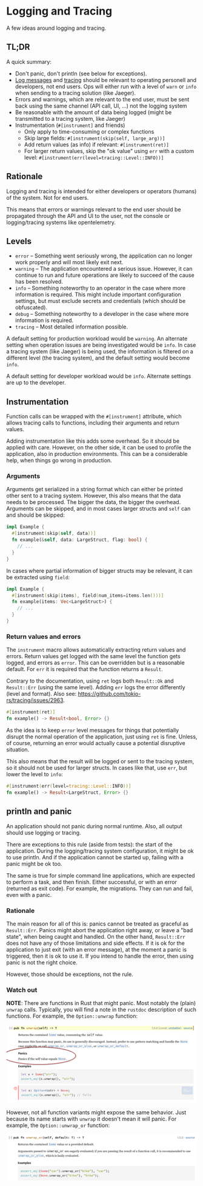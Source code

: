 # Logging and Tracing

A few ideas around logging and tracing.

## TL;DR

A quick summary:

* Don't panic, don't println (see below for exceptions).
* [Log messages](https://crates.io/crates/log) and [tracing](https://crates.io/crates/tracing) should be relevant to
  operating personell and developers, not end users. Ops will either run
  with a level of `warn` or `info` when sending to a tracing solution (like Jaeger).
* Errors and warnings, which are relevant to the end user, must be sent back using the same channel (API call, UI, …)
  not the logging system
* Be reasonable with the amount of data being logged (might be transmitted to a tracing system, like Jaeger)
* Instrumentation (`#[instrument]` and friends)
  * Only apply to time-consuming or complex functions
  * Skip large fields: `#[instrument(skip(self, large_arg))]`
  * Add return values (as info) if relevant: `#[instrument(ret)]`
  * For larger return values, skip the "ok value" using `err` with a custom level: `#[instrument(err(level=tracing::Level::INFO))]`

## Rationale

Logging and tracing is intended for either developers or operators (humans) of the system. Not for end users.

This means that errors or warnings relevant to the end user should be propagated through the API and UI to the user,
not the console or logging/tracing systems like opentelemetry.

## Levels

* `error` – Something went seriously wrong, the application can no longer work properly and will most likely exit next.
* `warning` – The application encountered a serious issue. However, it can continue to run and future operations are likely to succeed of the cause has been resolved.
* `info` – Something noteworthy to an operator in the case where more information is required. This might include
  important configuration settings, but must exclude secrets and credentials (which should be obfuscated).
* `debug` – Something noteworthy to a developer in the case where more information is required.
* `tracing` – Most detailed information possible.

A default setting for production workload would be `warning`. An alternate setting when operation issues are being
investigated would be `info`. In case a tracing system (like Jaeger) is being used, the information is filtered on a
different level (the tracing system), and the default setting would become `info`.

A default setting for developer workload would be `info`. Alternate settings are up to the developer.

## Instrumentation

Function calls can be wrapped with the `#[instrument]` attribute, which allows tracing calls to functions, including
their arguments and return values.

Adding instrumentation like this adds some overhead. So it should be applied with care. However, on the other side, it
can be used to profile the application, also in production environments. This can be a considerable help, when things
go wrong in production.

### Arguments

Arguments get serialized in a string format which can either be printed other sent to a tracing system. However, this
also means that the data needs to be processed. The bigger the data, the bigger the overhead. Arguments can be skipped,
and in most cases larger structs and `self` can and should be skipped:

```rust
impl Example {
  #[instrument(skip(self, data))]
  fn example(&self, data: LargeStruct, flag: bool) {
    // ...
  }
}
```

In cases where partial information of bigger structs may be relevant, it can be extracted using `field`:

```rust
impl Example {
  #[instrument(skip(items), field(num_items=items.len()))]
  fn example(items: Vec<LargeStruct>) {
    // ...
  }
}
```

### Return values and errors

The `instrument` macro allows automatically extracting return values and errors. Return values get logged with the same
level the function gets logged, and errors as `error`. This can be overridden but is a reasonable default. For `err` it
is required that the function returns a `Result`.

Contrary to the documentation, using `ret` logs both `Result::Ok` and `Result::Err` (using the same level). Adding `err`
logs the error differently (level and format). Also see: https://github.com/tokio-rs/tracing/issues/2963.

```rust
#[instrument(ret)]
fn example() -> Result<bool, Error> {}
```

As the idea is to keep `error` level messages for things that potentially disrupt the normal operation of the
application, just using `ret` is fine. Unless, of course, returning an error would actually cause a potential disruptive
situation.

This also means that the result will be logged or sent to the tracing system, so it should not be used for larger
structs. In cases like that, use `err`, but lower the level to `info`:

```rust
#[instrument(err(level=tracing::Level::INFO))]
fn example() -> Result<LargeStruct, Error> {}
```

## println and panic

An application should not panic during normal runtime. Also, all output should use logging or tracing.

There are exceptions to this rule (aside from tests): the start of the application. During the logging/tracing system
configuration, it might be ok to use println. And if the application cannot be started up, failing with a panic might
be ok too.

The same is true for simple command line applications, which are expected to perform a task, and then finish. Either
successful, or with an error (returned as exit code). For example, the migrations. They can run and fail, even with
a panic.

### Rationale

The main reason for all of this is: panics cannot be treated as graceful as `Result::Err`. Panics might abort the
application right away, or leave a "bad state", when being caught and handled. On the other hand, `Result::Err` does not
have any of those limitations and side effects. If it is ok for the application to just exit (with an error message),
at the moment a panic is triggered, then it is ok to use it. If you intend to handle the error, then using panic is not
the right choice.

However, those should be exceptions, not the rule.

### Watch out

**NOTE**: There are functions in Rust that might panic. Most notably the (plain) `unwrap` calls. Typically, you will
find a note in the `rustdoc` description of such functions. For example, the `Option::unwrap` function:

![Screenshot of rustdoc for Option::unwrap](drawings/log_tracing_1.png)

However, not all function variants might expose the same behavior. Just because its name starts with `unwrap` it doesn't
mean it will panic. For example, the `Option::unwrap_or` function:

![Screenshot of rustdoc for Option::unwrap_or](drawings/log_tracing_2.png)


